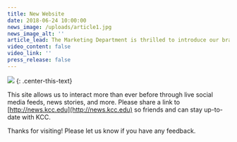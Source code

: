 ```yaml
---
title: New Website
date: 2018-06-24 10:00:00
news_image: /uploads/article1.jpg
news_image_alt: ''
article_lead: The Marketing Department is thrilled to introduce our brand-new website!
video_content: false
video_link: ''
press_release: false
---
```


![](/uploads/kcc-night-photo.jpg)
{: .center-this-text}

This site allows us to interact more than ever before through live social media feeds, news stories, and more. Please share a link to [http://news.kcc.edu](http://news.kcc.edu) so friends and can stay up-to-date with KCC.

Thanks for visiting! Please let us know if you have any feedback.